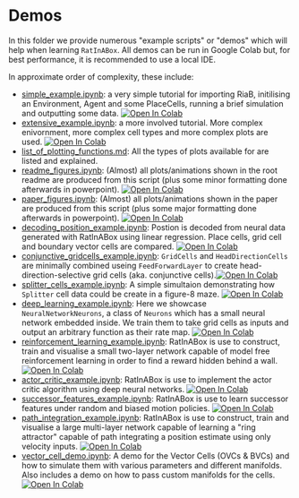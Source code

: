 # Demos

In this folder we provide numerous "example scripts" or "demos" which will help when learning `RatInABox`. 
All demos can be run in Google Colab but, for best performance, it is recommended to use a local IDE. 

In approximate order of complexity, these include:
* [simple_example.ipynb](./simple_example.ipynb): a very simple tutorial for importing RiaB, initilising an Environment, Agent and some PlaceCells, running a brief simulation and outputting some data. [![Open In Colab](https://colab.research.google.com/assets/colab-badge.svg)](https://colab.research.google.com/github/RatInABox-Lab/RatInABox/blob/dev/demos/simple_example.ipynb)
* [extensive_example.ipynb](./extensive_example.ipynb): a more involved tutorial. More complex enivornment, more complex cell types and more complex plots are used. [![Open In Colab](https://colab.research.google.com/assets/colab-badge.svg)](https://colab.research.google.com/github/RatInABox-Lab/RatInABox/blob/dev/demos/extensive_example.ipynb)
* [list_of_plotting_functions.md](./list_of_plotting_fuctions.md): All the types of plots available for are listed and explained. 
* [readme_figures.ipynb](./readme_figures.ipynb): (Almost) all plots/animations shown in the root readme are produced from this script (plus some minor formatting done afterwards in powerpoint). [![Open In Colab](https://colab.research.google.com/assets/colab-badge.svg)](https://colab.research.google.com/github/RatInABox-Lab/RatInABox/blob/dev/demos/readme_figures.ipynb)
* [paper_figures.ipynb](./paper_figures.ipynb): (Almost) all plots/animations shown in the paper are produced from this script (plus some major formatting done afterwards in powerpoint). [![Open In Colab](https://colab.research.google.com/assets/colab-badge.svg)](https://colab.research.google.com/github/RatInABox-Lab/RatInABox/blob/dev/demos/paper_figures.ipynb)
* [decoding_position_example.ipynb](./decoding_position_example.ipynb): Postion is decoded from neural data generated with RatInABox using linear regression. Place cells, grid cell and boundary vector cells are compared. [![Open In Colab](https://colab.research.google.com/assets/colab-badge.svg)](https://colab.research.google.com/github/RatInABox-Lab/RatInABox/blob/dev/demos/decoding_position_example.ipynb)
* [conjunctive_gridcells_example.ipynb](./conjunctive_gridcells_example.ipynb): `GridCells` and `HeadDirectionCells` are minimally combined useing `FeedForwardLayer` to create head-direction-selective grid cells (aka. conjunctive cells).[![Open In Colab](https://colab.research.google.com/assets/colab-badge.svg)](https://colab.research.google.com/github/RatInABox-Lab/RatInABox/blob/dev/demos/conjunctive_gridcells_example.ipynb)
* [splitter_cells_example.ipynb](./splitter_cells_example.ipynb): A simple simultaion demonstrating how `Splitter` cell data could be create in a figure-8 maze. [![Open In Colab](https://colab.research.google.com/assets/colab-badge.svg)](https://colab.research.google.com/github/RatInABox-Lab/RatInABox/blob/dev/demos/splitter_cell_example.ipynb)
* [deep_learning_example.ipynb](./deep_learning_example.ipynb): Here we showcase `NeuralNetworkNeurons`, a class of `Neurons` which has a small neural network embedded inside. We train them to take grid cells as inputs and output an arbitrary function as their rate map. [![Open In Colab](https://colab.research.google.com/assets/colab-badge.svg)](https://colab.research.google.com/github/RatInABox-Lab/RatInABox/blob/dev/demos/deep_learning_example.ipynb)
* [reinforcement_learning_example.ipynb](./reinforcement_learning_example.ipynb): RatInABox is use to construct, train and visualise a small two-layer network capable of model free reinforcement learning in order to find a reward hidden behind a wall. [![Open In Colab](https://colab.research.google.com/assets/colab-badge.svg)](https://colab.research.google.com/github/RatInABox-Lab/RatInABox/blob/dev/demos/reinforcement_learning_example.ipynb) 
* [actor_critic_example.ipynb](./actor_critic_example.ipynb): RatInABox is use to implement the actor critic algorithm using deep neural networks. [![Open In Colab](https://colab.research.google.com/assets/colab-badge.svg)](https://colab.research.google.com/github/RatInABox-Lab/RatInABox/blob/dev/demos/actor_critic_example.ipynb) 
* [successor_features_example.ipynb](./successor_features_example.ipynb): RatInABox is use to learn successor features under random and biased motion policies. [![Open In Colab](https://colab.research.google.com/assets/colab-badge.svg)](https://colab.research.google.com/github/RatInABox-Lab/RatInABox/blob/dev/demos/successor_features_example.ipynb) 
* [path_integration_example.ipynb](./path_integration_example.ipynb): RatInABox is use to construct, train and visualise a large multi-layer network capable of learning a "ring attractor" capable of path integrating a position estimate using only velocity inputs. [![Open In Colab](https://colab.research.google.com/assets/colab-badge.svg)](https://colab.research.google.com/github/RatInABox-Lab/RatInABox/blob/dev/demos/path_integration_example.ipynb)
* [vector_cell_demo.ipynb](./vector_cell_demo.ipynb): A demo for the Vector Cells (OVCs & BVCs) and how to simulate them with various parameters and different manifolds. Also includes a demo on how to pass custom manifolds for the cells. [![Open In Colab](https://colab.research.google.com/assets/colab-badge.svg)](https://colab.research.google.com/github/RatInABox-Lab/RatInABox/blob/dev/demos/vector_cell_demo.ipynb)

